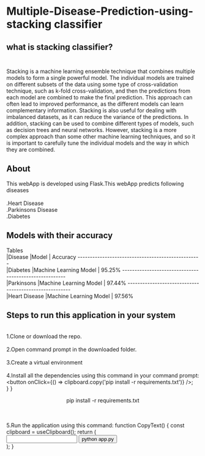 # Multiple-Disease-Prediction-using-stacking classifier
<h2><b>what is stacking classifier?<br><br></b></h2>
Stacking is a machine learning ensemble technique that combines multiple models to form a single powerful model. The individual models are trained on different subsets of the data using some type of cross-validation technique, such as k-fold cross-validation, and then the predictions from each model are combined to make the final prediction. This approach can often lead to improved performance, as the different models can learn complementary information. Stacking is also useful for dealing with imbalanced datasets, as it can reduce the variance of the predictions. In addition, stacking can be used to combine different types of models, such as decision trees and neural networks. However, stacking is a more complex approach than some other machine learning techniques, and so it is important to carefully tune the individual models and the way in which they are combined.
<h2><b>About</b></h2>

This webApp is developed using Flask.This webApp predicts following diseases<br>
<br>.Heart Disease
<br>.Parkinsons Disease
<br>.Diabetes

<h2><b>Models with their accuracy</b></h2>
Tables
<br>|Disease       |Model                   | Accuracy
--------------------------------------------------
<br>|Diabetes	     |Machine Learning Model	| 95.25%
-------------------------------------------------------
<br>|Parkinsons    |Machine Learning Model	| 97.44%
-------------------------------------------------------
<br>|Heart Disease |Machine Learning Model  | 97.56%

<h2><b>Steps to run this application in your system</b></h2>

<br>1.Clone or download the repo.<br>
<br>2.Open command prompt in the downloaded folder.<br>
<br>3.Create a virtual environment<br>
<br>4.Install all the dependencies using this command in your command prompt:
<button onClick={() => clipboard.copy('pip install -r requirements.txt')} />;    
}
}<p align="center">pip install -r requirements.txt</p><br>
<br>5.Run the application using this command:
function CopyText() {
  const clipboard = useClipboard();
  return (
    <div>
      <input ref={clipboard.target} />
      <button onClick={clipboard.copy}>python app.py</button>
    </div>
  );
}


